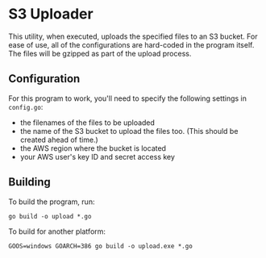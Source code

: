 S3 Uploader
===========

This utility, when executed, uploads the specified files to an S3 bucket. For
ease of use, all of the configurations are hard-coded in the program itself.
The files will be gzipped as part of the upload process.

Configuration
-------------

For this program to work, you'll need to specify the following settings in `config.go`:

- the filenames of the files to be uploaded
- the name of the S3 bucket to upload the files too. (This should be created ahead of time.)
- the AWS region where the bucket is located
- your AWS user's key ID and secret access key

Building
--------

To build the program, run:

    go build -o upload *.go

To build for another platform:

    GOOS=windows GOARCH=386 go build -o upload.exe *.go


